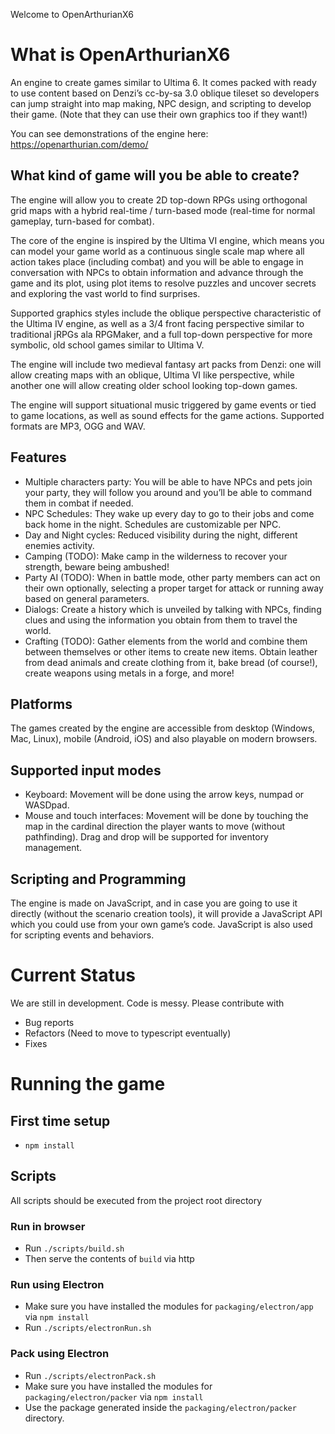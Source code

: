 Welcome to OpenArthurianX6

# What is OpenArthurianX6

An engine to create games similar to Ultima 6. It comes packed with ready to use content based on Denzi’s cc-by-sa 3.0 oblique tileset so developers can jump straight into map making, NPC design, and scripting to develop their game. (Note that they can use their own graphics too if they want!)

You can see demonstrations of the engine here: https://openarthurian.com/demo/

## What kind of game will you be able to create?
The engine will allow you to create 2D top-down RPGs using orthogonal grid maps with a hybrid real-time / turn-based mode (real-time for normal gameplay, turn-based for combat).

The core of the engine is inspired by the Ultima VI engine, which means you can model your game world as a continuous single scale map where all action takes place (including combat) and you will be able to engage in conversation with NPCs to obtain information and advance through the game and its plot, using plot items to resolve puzzles and uncover secrets and exploring the vast world to find surprises.

Supported graphics styles include the oblique perspective characteristic of the Ultima IV engine, as well as a 3/4 front facing perspective similar to traditional jRPGs ala RPGMaker, and a full top-down perspective for more symbolic, old school games similar to Ultima V.

The engine will include two medieval fantasy art packs from Denzi: one will allow creating maps with an oblique, Ultima VI like perspective, while another one will allow creating older school looking top-down games.

The engine will support situational music triggered by game events or tied to game locations, as well as sound effects for the game actions. Supported formats are MP3, OGG and WAV.

## Features
- Multiple characters party: You will be able to have NPCs and pets join your party, they will follow you around and you’ll be able to command them in combat if needed.
- NPC Schedules: They wake up every day to go to their jobs and come back home in the night. Schedules are customizable per NPC.
- Day and Night cycles: Reduced visibility during the night, different enemies activity.
- Camping (TODO): Make camp in the wilderness to recover your strength, beware being ambushed!
- Party AI (TODO): When in battle mode, other party members can act on their own optionally, selecting a proper target for attack or running away based on general parameters.
- Dialogs: Create a history which is unveiled by talking with NPCs, finding clues and using the information you obtain from them to travel the world.
- Crafting (TODO): Gather elements from the world and combine them between themselves or other items to create new items. Obtain leather from dead animals and create clothing from it, bake bread (of course!), create weapons using metals in a forge, and more!

## Platforms

The games created by the engine are accessible from desktop (Windows, Mac, Linux), mobile (Android, iOS) and also playable on modern browsers.

## Supported input modes

- Keyboard: Movement will be done using the arrow keys, numpad or WASDpad.
- Mouse and touch interfaces: Movement will be done by touching the map in the cardinal direction the player wants to move (without pathfinding). Drag and drop will be supported for inventory management.

## Scripting and Programming

The engine is made on JavaScript, and in case you are going to use it directly (without the scenario creation tools), it will provide a JavaScript API which you could use from your own game’s code. JavaScript is also used for scripting events and behaviors.


# Current Status

We are still in development. Code is messy. Please contribute with

- Bug reports
- Refactors (Need to move to typescript eventually)
- Fixes

# Running the game

## First time setup
- `npm install`

## Scripts

All scripts should be executed from the project root directory

### Run in browser
- Run `./scripts/build.sh`
- Then serve the contents of `build` via http

### Run using Electron
- Make sure you have installed the modules for `packaging/electron/app` via `npm install`
- Run `./scripts/electronRun.sh`

### Pack using Electron
- Run `./scripts/electronPack.sh`
- Make sure you have installed the modules for `packaging/electron/packer` via `npm install`
- Use the package generated inside the `packaging/electron/packer` directory.
